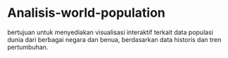 # Analisis-world-population
bertujuan untuk menyediakan visualisasi interaktif terkait data populasi dunia dari berbagai negara dan benua, berdasarkan data historis dan tren pertumbuhan.
